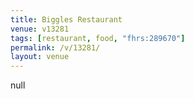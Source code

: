 ```yaml
---
title: Biggles Restaurant
venue: v13281
tags: [restaurant, food, "fhrs:289670"]
permalink: /v/13281/
layout: venue
---
```

null